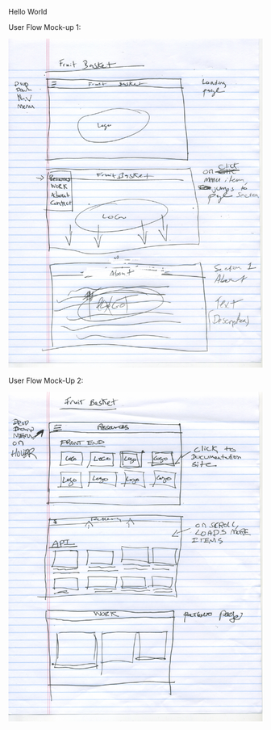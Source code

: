 Hello World


User Flow Mock-up 1:

![User Flow Mock-Up](/fruit-basket-user-flow1.jpeg)


User Flow Mock-Up 2:

![User Flow Mock-Up](/fruit-basket-user-flow2.jpeg)

